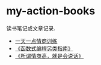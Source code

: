 # my-action-books

读书笔记或文章记录.

- [一天一点情商训练](day-day-eq-train.md)
- [《函数式编程另类指南》](functional-programming-guidelines.md)
- [《所谓情商高，就是会说话》](sentences-eq-talk.md)

